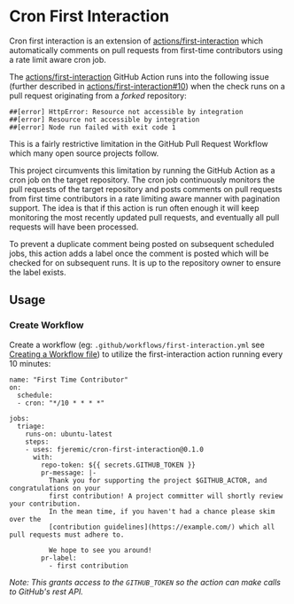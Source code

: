 # Cron First Interaction

Cron first interaction is an extension of [actions/first-interaction](https://github.com/actions/first-interaction) which automatically comments on pull requests from first-time contributors using a rate limit aware cron job.

The [actions/first-interaction](https://github.com/actions/first-interaction) GitHub Action runs into the following issue (further described in [actions/first-interaction#10](https://github.com/actions/first-interaction/issues/10)) when the check runs on a pull request originating from a _forked_ repository:

```
##[error] HttpError: Resource not accessible by integration
##[error] Resource not accessible by integration
##[error] Node run failed with exit code 1
```

This is a fairly restrictive limitation in the GitHub Pull Request Workflow which many open source projects follow.

This project circumvents this limitation by running the GitHub Action as a cron job on the target repository. The cron job continuously monitors the pull requests of the target repository and posts comments on pull requests from first time contributors in a rate limiting aware manner with pagination support. The idea is that if this action is run often enough it will keep monitoring the most recently updated pull requests, and eventually all pull requests will have been processed.

To prevent a duplicate comment being posted on subsequent scheduled jobs, this action adds a label once the comment is posted which will be checked for on subsequent runs. It is up to the repository owner to ensure the label exists.

## Usage

### Create Workflow

Create a workflow (eg: `.github/workflows/first-interaction.yml` see [Creating a Workflow file](https://help.github.com/en/articles/configuring-a-workflow#creating-a-workflow-file)) to utilize the first-interaction action running every 10 minutes:

```
name: "First Time Contributor"
on:
  schedule:
  - cron: "*/10 * * * *"

jobs:
  triage:
    runs-on: ubuntu-latest
    steps:
    - uses: fjeremic/cron-first-interaction@0.1.0
      with:
        repo-token: ${{ secrets.GITHUB_TOKEN }}
        pr-message: |-
          Thank you for supporting the project $GITHUB_ACTOR, and congratulations on your
          first contribution! A project committer will shortly review your contribution. 
          In the mean time, if you haven't had a chance please skim over the 
          [contribution guidelines](https://example.com/) which all pull requests must adhere to.

          We hope to see you around!
        pr-label:
          - first contribution
```

_Note: This grants access to the `GITHUB_TOKEN` so the action can make calls to GitHub's rest API._
